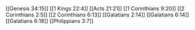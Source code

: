 [[Genesis 34:15]]
[[1 Kings 22:4]]
[[Acts 21:21]]
[[1 Corinthians 9:20]]
[[2 Corinthians 2:5]]
[[2 Corinthians 6:13]]
[[Galatians 2:14]]
[[Galatians 6:14]]
[[Galatians 6:18]]
[[Philippians 3:7]]
